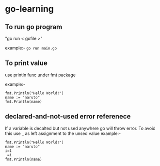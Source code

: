 # go-learning


## To run  go program

 "go run < gofile >" 

example:- `go run main.go`


## To print value

use println func under fmt package

example:- 
``` 
fmt.Println("Hello World!")
name := "naruto"
fmt.Println(name)
```
## declared-and-not-used error referenece
 If a variable is decalted but not used anywhere go will throw error.
 To avoid this use _ as left assignment to the unsed value
example:- 
``` 
fmt.Println("Hello World!")
name := "naruto"
i=1
_=i
fmt.Println(name)
```

